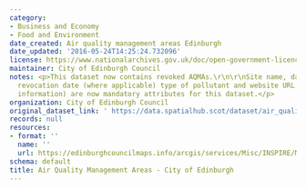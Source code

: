 ```yaml
---
category:
- Business and Economy
- Food and Environment
date_created: Air quality management areas Edinburgh
date_updated: '2016-05-24T14:25:24.732096'
license: https://www.nationalarchives.gov.uk/doc/open-government-licence/version/3/
maintainer: City of Edinburgh Council
notes: <p>This dataset now contains revoked AQMAs.\r\n\r\nSite name, date designated,
  revocation date (where applicable) type of pollutant and website URL (with more
  information) are now mandatory attributes for this dataset.</p>
organization: City of Edinburgh Council
original_dataset_link: ' https://data.spatialhub.scot/dataset/air_quality_management_areas-ce'
records: null
resources:
- format: ''
  name: ''
  url: https://edinburghcouncilmaps.info/arcgis/services/Misc/INSPIRE/MapServer/WFSServer?request=GetCapabilities&service=WFS
schema: default
title: Air Quality Management Areas - City of Edinburgh
---
```


